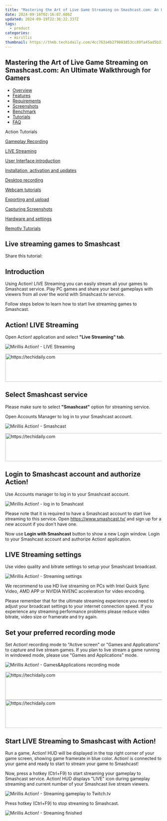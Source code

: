 ```yaml
---
title: "Mastering the Art of Live Game Streaming on Smashcast.com: An Ultimate Walkthrough for Gamers"
date: 2024-09-16T02:16:07.686Z
updated: 2024-09-19T22:36:22.337Z
tags:
  - product
categories:
  - mirillis
thumbnail: https://thmb.techidaily.com/4cc762a4b279881853cc89fa45ad5b311a699fba43bbccdd544fcfb9e3bcdf69.jpg
---
```


## Mastering the Art of Live Game Streaming on Smashcast.com: An Ultimate Walkthrough for Gamers

* [Overview](https://tools.techidaily.com/mirillis/products/)
* [Features](https://tools.techidaily.com/mirillis/products/)
* [Requirements](https://tools.techidaily.com/mirillis/products/)
* [Screenshots](https://tools.techidaily.com/mirillis/products/)
* [Benchmark](https://tools.techidaily.com/mirillis/products/)
* [Tutorials](https://tools.techidaily.com/mirillis/products/)
* [FAQ](https://tools.techidaily.com/mirillis/products/)

Action Tutorials

[Gameplay Recording](https://tools.techidaily.com/mirillis/products/) 

[LIVE Streaming](https://tools.techidaily.com/mirillis/products/) 

[User Interface introduction](https://tools.techidaily.com/mirillis/products/) 

[Installation, activation and updates](https://tools.techidaily.com/mirillis/products/) 

[Desktop recording](https://tools.techidaily.com/mirillis/products/) 

[Webcam tutorials](https://tools.techidaily.com/mirillis/products/) 

[Exporting and upload](https://tools.techidaily.com/mirillis/products/) 

[Capturing Screenshots](https://tools.techidaily.com/mirillis/products/) 

[Hardware and settings](https://tools.techidaily.com/mirillis/products/) 

[Remotly Tutorials](https://remotly.com/tutorials/getting-started-with-remotly-for-windows-pc) 

## Live streaming games to Smashcast

  
 Share this tutorial:

## Introduction 

 Using Action! LIVE Streaming you can easily stream all your games to Smashcast service. Play PC games and share your best gameplays with viewers from all over the world with Smashcast.tv service.

 Follow steps below to learn how to start live streaming games to Smashcast.

## Action! LIVE Streaming

 Open Action! application and select **"Live Streaming" tab**.

![Mirillis Action! - LIVE Streaming](https://mirillis.com/res/old/gfx/tutorials/live/mirillis_action_live_streaming_tab.jpg) 

<!-- affiliate ads begin -->
<a href="https://bluettius.sjv.io/c/5597632/2139111/17108" target="_top" id="2139111">
  <img src="//a.impactradius-go.com/display-ad/17108-2139111" border="0" alt="https://techidaily.com" width="728" height="90"/>
</a>
<img height="0" width="0" src="https://bluettius.sjv.io/i/5597632/2139111/17108" style="position:absolute;visibility:hidden;" border="0" />
<!-- affiliate ads end -->

## Select Smashcast service

 Please make sure to select **"Smashcast"** option for streaming service.

 Open Accounts Manager to log in to your Smashcast account.

![Mirillis Action! - Smashcast](https://mirillis.com/res/old/gfx/tutorials/live/mirillis_action_live_streaming_login_smashcast.jpg) 

<!-- affiliate ads begin -->
<a href="https://aligracehair.sjv.io/c/5597632/2036501/19272" target="_top" id="2036501">
  <img src="//a.impactradius-go.com/display-ad/19272-2036501" border="0" alt="https://techidaily.com" width="728" height="90"/>
</a>
<img height="0" width="0" src="https://aligracehair.sjv.io/i/5597632/2036501/19272" style="position:absolute;visibility:hidden;" border="0" />
<!-- affiliate ads end -->

## Login to Smashcast account and authorize Action!

 Use Accounts manager to log in to your Smashcast account.

![Mirillis Action! - log in to Smashcast](https://mirillis.com/res/old/gfx/tutorials/live/mirillis_action_live_streaming_accounts_smashcast.jpg) 

 Please note that it is required to have a Smashcast account to start live streaming to this service. Open <https://www.smashcast.tv/> and sign up for a new account if you don't have one.

 Now use **Login with Smashcast** button to show a new Login window. Login to your Smashcast account and authorize Action! application.

## LIVE Streaming settings

 Use video quality and bitrate settings to setup your Smashcast broadcast.

![Mirillis Action! - Streaming settings](https://mirillis.com/res/old/gfx/tutorials/live/mirillis_action_live_streaming_video_settings.jpg) 

 We recommend to use HD live streaming on PCs with Intel Quick Sync Video, AMD APP or NVIDIA NVENC acceleration for video encoding.

 Please remember that for the ultimate streaming experience you need to adjust your broadcast settings to your internet connection speed. If you experience any streaming performance problems please reduce video bitrate, video size or framerate and try again.

## Set your preferred recording mode

 Set Action! recording mode to "Active screen" or "Games and Applications" to capture and live stream games. If you plan to live stream a game running in windowed mode, please use "Games and Applications" mode. 

![Mirillis Action! - Games&Applications recording mode](https://mirillis.com/res/old/gfx/tutorials/basics/mirillis_action_games_applications_recording_mode.jpg) 

<!-- affiliate ads begin -->
<a href="https://aligracehair.sjv.io/c/5597632/1925489/19272" target="_top" id="1925489">
  <img src="//a.impactradius-go.com/display-ad/19272-1925489" border="0" alt="https://techidaily.com" width="728" height="90"/>
</a>
<img height="0" width="0" src="https://aligracehair.sjv.io/i/5597632/1925489/19272" style="position:absolute;visibility:hidden;" border="0" />
<!-- affiliate ads end -->

<!-- affiliate ads begin -->
<a href="https://dhgate.sjv.io/c/5597632/1175223/12108" target="_top" id="1175223">
  <img src="//a.impactradius-go.com/display-ad/12108-1175223" border="0" alt="https://techidaily.com" width="728" height="90"/>
</a>
<img height="0" width="0" src="https://dhgate.sjv.io/i/5597632/1175223/12108" style="position:absolute;visibility:hidden;" border="0" />
<!-- affiliate ads end -->

## Start LIVE Streaming to Smashcast with Action!

 Run a game, Action! HUD will be displayed in the top right corner of your game screen, showing game framerate in blue color. Action! is connected to your game and ready to start to stream your game to Smashcast!

 Now, press a hotkey (Ctrl+F9) to start streaming your gameplay to Smashcast service. Action! HUD displays "LIVE" icon during gameplay streaming and current number of your Smashcast live stream viewers.

![Mirillis Action! - Streaming gameplay to Twitch.tv](https://mirillis.com/res/old/gfx/tutorials/live/mirillis_action_live_streaming_hud_viewers.jpg) 

 Press hotkey (Ctrl+F9) to stop streaming to Smashcast.

![Mirillis Action! - Streaming finished](https://mirillis.com/res/old/gfx/tutorials/basics/mirillis_action_HUD_normal_status_game.jpg)

<ins class="adsbygoogle"
     style="display:block"
     data-ad-format="autorelaxed"
     data-ad-client="ca-pub-7571918770474297"
     data-ad-slot="1223367746"></ins>

<ins class="adsbygoogle"
     style="display:block"
     data-ad-client="ca-pub-7571918770474297"
     data-ad-slot="8358498916"
     data-ad-format="auto"
     data-full-width-responsive="true"></ins>
